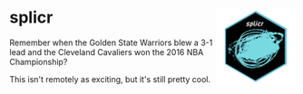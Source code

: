 # splicr <a><img src='https://github.com/joekirincic/splicr/blob/master/IMG_0469.PNG' align="right" height="139" /></a>

Remember when the Golden State Warriors blew a 3-1 lead and the Cleveland Cavaliers won the 2016 NBA Championship?

This isn't remotely as exciting, but it's still pretty cool.
